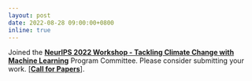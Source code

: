 ```yaml
---
layout: post
date: 2022-08-28 09:00:00+0800
inline: true
---
```


Joined the [**NeurIPS 2022 Workshop - Tackling Climate Change with Machine Learning**](https://www.climatechange.ai/events/neurips2022) Program Committee. Please consider submitting your work. [[**Call for Papers**]](https://www.climatechange.ai/events/neurips2022#call-for-submissions).
